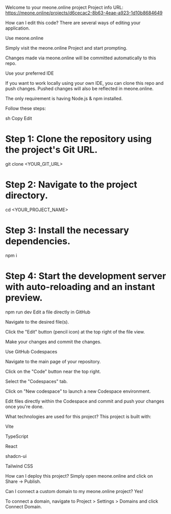 Welcome to your meone.online project
Project info
URL: https://meone.online/projects/d6cecac2-8b63-4eae-a923-1d10b8684649

How can I edit this code?
There are several ways of editing your application.

Use meone.online

Simply visit the meone.online Project and start prompting.

Changes made via meone.online will be committed automatically to this repo.

Use your preferred IDE

If you want to work locally using your own IDE, you can clone this repo and push changes. Pushed changes will also be reflected in meone.online.

The only requirement is having Node.js & npm installed.

Follow these steps:

sh
Copy
Edit
# Step 1: Clone the repository using the project's Git URL.
git clone <YOUR_GIT_URL>

# Step 2: Navigate to the project directory.
cd <YOUR_PROJECT_NAME>

# Step 3: Install the necessary dependencies.
npm i

# Step 4: Start the development server with auto-reloading and an instant preview.
npm run dev
Edit a file directly in GitHub

Navigate to the desired file(s).

Click the "Edit" button (pencil icon) at the top right of the file view.

Make your changes and commit the changes.

Use GitHub Codespaces

Navigate to the main page of your repository.

Click on the "Code" button near the top right.

Select the "Codespaces" tab.

Click on "New codespace" to launch a new Codespace environment.

Edit files directly within the Codespace and commit and push your changes once you're done.

What technologies are used for this project?
This project is built with:

Vite

TypeScript

React

shadcn-ui

Tailwind CSS

How can I deploy this project?
Simply open meone.online and click on Share -> Publish.

Can I connect a custom domain to my meone.online project?
Yes!

To connect a domain, navigate to Project > Settings > Domains and click Connect Domain.
